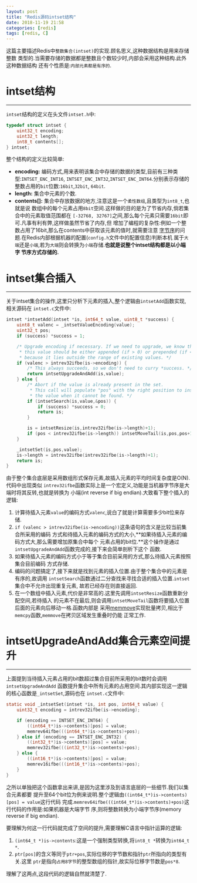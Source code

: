 ```yaml
---
layout: post
title: "Redis源码intset结构"
date: 2018-11-19 21:58
categories: [redis]
tags: [redis, C]
---
```


这篇主要描述Redis中`整数集合(intset)`的实现.顾名思义,这种数据结构是用来存储整数
类型的.当需要存储的数据都是整数且个数较少时,内部会采用这种结构.此外这种数据结构
还有个性质是:`内部元素都是有序的`.

# intset结构
---
`intset`结构的定义在头文件`intset.h`中:
```c
typedef struct intset {
    uint32_t encoding;
    uint32_t length;
    int8_t contents[];
} intset;
```
整个结构的定义比较简单:
+ **encoding:** 编码方式,用来表明该集合中存储的数据的类型,目前有三种类型:`INTSET_ENC_INT16`,
`INTSET_ENC_INT32`,`INTSET_ENC_INT64`.分别表示存储的整数占用的`bit`位数:`16bit`,`32bit`,
`64bit`.
+ **length:** 集合中元素的个数.
+ **contents[]:** 集合中存放数据的地方,注意这是一个`柔性数组`,且类型为`int8_t`,也就是说
数组中的每个元素占用`8bit`空间.这样做的目的是为了节省内存,倘若集合中的元素取值范围都在
`[-32768, 32767]`之间,那么每个元素只需要`16bit`即可.凡事有利有弊,这样做虽然节省了内存,但
增加了编程的复杂性:例如一个整数占用了16bit,那么在contents中获取该元素的值时,就需要注意
[字节序][byte order]的问题.在Redis内部根据机器的配置(`config.h`文件中的配置信息)判断本机
属于`大端`还是`小端`,若为`大端`则会转换为`小端`存储.**也就是说整个intset结构都是以小端字
节序方式存储的.**

[byte order]: https://en.wikipedia.org/wiki/Endianness

# intset集合插入
---
关于intset集合的操作,这里只分析下元素的插入,整个逻辑由`intsetAdd`函数实现,相关源码在
`intset.c`文件中:
```c
intset *intsetAdd(intset *is, int64_t value, uint8_t *success) {
    uint8_t valenc = _intsetValueEncoding(value);
    uint32_t pos;
    if (success) *success = 1;

    /* Upgrade encoding if necessary. If we need to upgrade, we know that
     * this value should be either appended (if > 0) or prepended (if < 0),
     * because it lies outside the range of existing values. */
    if (valenc > intrev32ifbe(is->encoding)) {
        /* This always succeeds, so we don't need to curry *success. */
        return intsetUpgradeAndAdd(is,value);
    } else {
        /* Abort if the value is already present in the set.
         * This call will populate "pos" with the right position to insert
         * the value when it cannot be found. */
        if (intsetSearch(is,value,&pos)) {
            if (success) *success = 0;
            return is;
        }

        is = intsetResize(is,intrev32ifbe(is->length)+1);
        if (pos < intrev32ifbe(is->length)) intsetMoveTail(is,pos,pos+1);
    }

    _intsetSet(is,pos,value);
    is->length = intrev32ifbe(intrev32ifbe(is->length)+1);
    return is;
}
```
由于整个集合底层是采用数组形式保存元素,故插入元素的平均时间复杂度是O(N).代码中出现类似
`intrev32ifbe`函数实际上是一个宏定义,功能是当机器字节序是大端时将其反转,也就是转换为
小端(int reverse if big endian).大致看下整个插入的逻辑:
1. 计算待插入元素`value`的编码方式`valenc`,说白了就是计算需要多少bit位来存储.
2. `if (valenc > intrev32ifbe(is->encoding))`这条语句的含义是比较当前集合所采用的编码
方式和待插入元素的编码方式的大小,**如果待插入元素的编码方式大,那么需要增加原集合中每个
元素占用的bit位.**这个操作是通过`intsetUpgradeAndAdd`函数完成的,接下来会简单剖析下这个
函数.
3. 如果待插入元素的编码方式小于等于集合目前采用的方式,那么待插入元素按照集合目前编码
方式存储.
4. 编码的问题搞定了,接下来就是找到元素的插入位置.由于整个集合中的元素是有序的,故调用
`intsetSearch`函数通过二分查找来寻找合适的插入位置.`intset`集合中不允许出现重复元素,
故若已经存在则直接返回.
5. 在一个数组中插入元素,代价是非常高的.这里先调用`intsetResize`函数重新分配空间,若待插入
的元素不在最后,则会调用`intsetMoveTail`函数将要插入位置后面的元素向后移动一格.函数内部是
采用[memmove][memmove]实现批量拷贝,相比于`memcpy`函数,`memmove`在拷贝区域发生重叠时仍能
正常工作.

[memmove]: https://en.cppreference.com/w/c/string/byte/memmove

# intsetUpgradeAndAdd集合元素空间提升
---
上面提到当待插入元素占用的bit数超过集合目前所采用的bit数时会调用`intsetUpgradeAndAdd`
函数提升集合中所有元素的占用空间.其内部实现这一逻辑的核心函数是`_intsetSet`,源码也在
`intset.c`文件中:
```c
static void _intsetSet(intset *is, int pos, int64_t value) {
    uint32_t encoding = intrev32ifbe(is->encoding);

    if (encoding == INTSET_ENC_INT64) {
        ((int64_t*)is->contents)[pos] = value;
        memrev64ifbe(((int64_t*)is->contents)+pos);
    } else if (encoding == INTSET_ENC_INT32) {
        ((int32_t*)is->contents)[pos] = value;
        memrev32ifbe(((int32_t*)is->contents)+pos);
    } else {
        ((int16_t*)is->contents)[pos] = value;
        memrev16ifbe(((int16_t*)is->contents)+pos);
    }
}
```
之所以单独把这个函数拿出来讲,是因为这里涉及到语言底层的一些细节.我们以集合元素都要
提升至64个bit位为例来说明.整个逻辑由`((int64_t*)is->contents)[pos] = value`这行代码
完成.`memrev64ifbe(((int64_t*)is->contents)+pos)`这行代码的作用是:如果机器是大端字节
序,则将整数转换为小端字节序(memory reverse if big endian).

要理解为何这一行代码就完成了空间的提升,需要理解C语言中指针运算的逻辑:
1. `(int64_t *)is->contents`:这是一个强制类型转换,将`int8_t *`转换为`int64_t *`.
2. `ptr[pos]`的含义等同于`ptr+pos`,实际位移的字节数和指针`ptr`所指向的类型有关.这里
`ptr`是指向`占用8字节`的整型数组的指针,故实际位移字节数是`pos*8`.

理解了这两点,这段代码的逻辑自然就清楚了.


